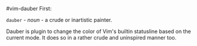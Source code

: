 #vim-dauber
First:

`dauber` - *noun* - a crude or inartistic painter.

Dauber is plugin to change the color of Vim's builtin statusline based on the current mode.
It does so in a rather crude and uninspired manner too.
